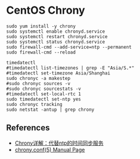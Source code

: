 # CentOS Chrony

```
sudo yum install -y chrony
sudo systemctl enable chronyd.service
sudo systemctl restart chronyd.service
sudo systemctl status chronyd.service
sudo firewall-cmd --add-service=ntp --permanent
sudo firewall-cmd --reload
```
```
timedatectl
#timedatectl list-timezones | grep -E "Asia/S.*"
#timedatectl set-timezone Asia/Shanghai
sudo chronyc -a makestep
#sudo chronyc sources -v
#sudo chronyc sourcestats -v
#timedatectl set-local-rtc 1
sudo timedatectl set-ntp yes
sudo chronyc tracking
sudo netstat -antup | grep chrony
```

## References
- [Chrony详解：代替ntp的时间同步服务](https://chegva.com/3265.html)
- [chrony.conf(5) Manual Page](https://chrony.tuxfamily.org/doc/devel/chrony.conf.html)